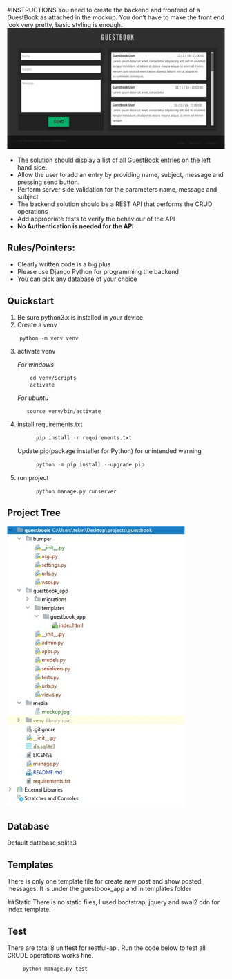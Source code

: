 #INSTRUCTIONS
You need to create the backend and frontend of a GuestBook as attached in 
the mockup. You don’t have to make the front end look very pretty, 
basic styling is enough.
![alt text](media/mockup.jpg)

- The solution should display a list of all GuestBook entries on the left hand side.
- Allow the user to add an entry by providing name, subject, message and pressing send button.
- Perform server side validation for the parameters name, message and subject
- The backend solution should be a REST API that performs the CRUD operations
- Add appropriate tests to verify the behaviour of the API
- **No Authentication is needed for the API**

## Rules/Pointers:

- Clearly written code is a big plus
- Please use Django Python for programming the backend
- You can pick any database of your choice


## Quickstart
1. Be sure python3.x is installed in your device
2. Create a venv
```shell
    python -m venv venv
```
3. activate venv

    _For windows_
    ```shell
        cd venv/Scripts
        activate
    ```
   
    _For ubuntu_
    ```shell
       source venv/bin/activate
    ```
4. install requirements.txt
   ```python
         pip install -r requirements.txt
   ```
   Update pip(package installer for Python) for unintended warning
   ```python
         python -m pip install --upgrade pip
   ```
   
5. run project
   ```python
         python manage.py runserver
   ```
## Project Tree
![alt text](media/project_tree.jpg)

## Database
Default database sqlite3

## Templates
There is only one template file for create new post and show posted messages. It is under
the guestbook_app and in templates folder

##Static
There is no static files, I used bootstrap, jquery and swal2 cdn for index template.

## Test
   There are total 8 unittest for restful-api. Run the code below to test all CRUDE 
   operations works fine.
   
   ```python
        python manage.py test
   ```